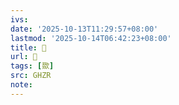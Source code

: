 ```yaml
---
ivs:
date: '2025-10-13T11:29:57+08:00'
lastmod: '2025-10-14T06:42:23+08:00'
title: 󰣲
url: 󰣲
tags: [欼]
src: GHZR
note:
---
```

